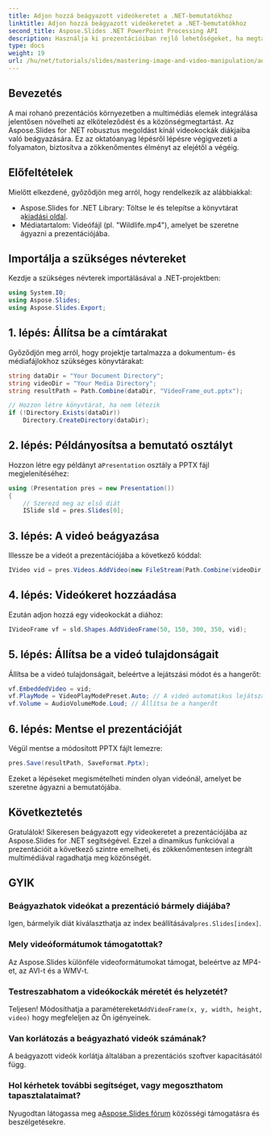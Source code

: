 ```yaml
---
title: Adjon hozzá beágyazott videókeretet a .NET-bemutatókhoz
linktitle: Adjon hozzá beágyazott videókeretet a .NET-bemutatókhoz
second_title: Aspose.Slides .NET PowerPoint Processing API
description: Használja ki prezentációiban rejlő lehetőségeket, ha megtanulja, hogyan ágyazhat be videókat az Aspose.Slides for .NET segítségével. Ez az átfogó oktatóanyag lépésről lépésre végigvezeti a multimédiás elemek integrálásának folyamatán.
type: docs
weight: 19
url: /hu/net/tutorials/slides/mastering-image-and-video-manipulation/add-embedded-videos-frame/
---
```

## Bevezetés

A mai rohanó prezentációs környezetben a multimédiás elemek integrálása jelentősen növelheti az elköteleződést és a közönségmegtartást. Az Aspose.Slides for .NET robusztus megoldást kínál videokockák diákjaiba való beágyazására. Ez az oktatóanyag lépésről lépésre végigvezeti a folyamaton, biztosítva a zökkenőmentes élményt az elejétől a végéig.

## Előfeltételek

Mielőtt elkezdené, győződjön meg arról, hogy rendelkezik az alábbiakkal:

-  Aspose.Slides for .NET Library: Töltse le és telepítse a könyvtárat a[kiadási oldal](https://releases.aspose.com/slides/net/).
- Médiatartalom: Videófájl (pl. "Wildlife.mp4"), amelyet be szeretne ágyazni a prezentációjába.

## Importálja a szükséges névtereket

Kezdje a szükséges névterek importálásával a .NET-projektben:

```csharp
using System.IO;
using Aspose.Slides;
using Aspose.Slides.Export;
```

## 1. lépés: Állítsa be a címtárakat

Győződjön meg arról, hogy projektje tartalmazza a dokumentum- és médiafájlokhoz szükséges könyvtárakat:

```csharp
string dataDir = "Your Document Directory";
string videoDir = "Your Media Directory";
string resultPath = Path.Combine(dataDir, "VideoFrame_out.pptx");

// Hozzon létre könyvtárat, ha nem létezik
if (!Directory.Exists(dataDir))
    Directory.CreateDirectory(dataDir);
```

## 2. lépés: Példányosítsa a bemutató osztályt

 Hozzon létre egy példányt a`Presentation` osztály a PPTX fájl megjelenítéséhez:

```csharp
using (Presentation pres = new Presentation())
{
    // Szerezd meg az első diát
    ISlide sld = pres.Slides[0];
```

## 3. lépés: A videó beágyazása

Illessze be a videót a prezentációjába a következő kóddal:

```csharp
IVideo vid = pres.Videos.AddVideo(new FileStream(Path.Combine(videoDir, "Wildlife.mp4"), FileMode.Open), LoadingStreamBehavior.ReadStreamAndRelease);
```

## 4. lépés: Videókeret hozzáadása

Ezután adjon hozzá egy videokockát a diához:

```csharp
IVideoFrame vf = sld.Shapes.AddVideoFrame(50, 150, 300, 350, vid);
```

## 5. lépés: Állítsa be a videó tulajdonságait

Állítsa be a videó tulajdonságait, beleértve a lejátszási módot és a hangerőt:

```csharp
vf.EmbeddedVideo = vid;
vf.PlayMode = VideoPlayModePreset.Auto; // A videó automatikus lejátszása
vf.Volume = AudioVolumeMode.Loud; // Állítsa be a hangerőt
```

## 6. lépés: Mentse el prezentációját

Végül mentse a módosított PPTX fájlt lemezre:

```csharp
pres.Save(resultPath, SaveFormat.Pptx);
```

Ezeket a lépéseket megismételheti minden olyan videónál, amelyet be szeretne ágyazni a bemutatójába.

## Következtetés

Gratulálok! Sikeresen beágyazott egy videokeretet a prezentációjába az Aspose.Slides for .NET segítségével. Ezzel a dinamikus funkcióval a prezentációit a következő szintre emelheti, és zökkenőmentesen integrált multimédiával ragadhatja meg közönségét.

## GYIK

### Beágyazhatok videókat a prezentáció bármely diájába?

 Igen, bármelyik diát kiválaszthatja az index beállításával`pres.Slides[index]`.

### Mely videóformátumok támogatottak?

Az Aspose.Slides különféle videoformátumokat támogat, beleértve az MP4-et, az AVI-t és a WMV-t.

### Testreszabhatom a videókockák méretét és helyzetét?

 Teljesen! Módosíthatja a paramétereket`AddVideoFrame(x, y, width, height, video)` hogy megfeleljen az Ön igényeinek.

### Van korlátozás a beágyazható videók számának?

A beágyazott videók korlátja általában a prezentációs szoftver kapacitásától függ.

### Hol kérhetek további segítséget, vagy megoszthatom tapasztalataimat?

 Nyugodtan látogassa meg a[Aspose.Slides fórum](https://forum.aspose.com/c/slides/11) közösségi támogatásra és beszélgetésekre.